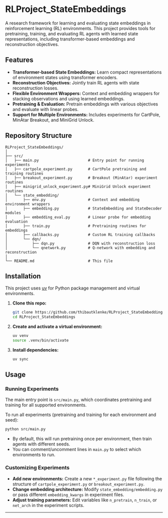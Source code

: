 # RLProject_StateEmbeddings

A research framework for learning and evaluating state embeddings in reinforcement learning (RL) environments. This project provides tools for pretraining, training, and evaluating RL agents with learned state representations, including transformer-based embeddings and reconstruction objectives.

## Features

- **Transformer-based State Embeddings:** Learn compact representations of environment states using transformer encoders.
- **Reconstruction Objectives:** Jointly train RL agents with state reconstruction losses.
- **Flexible Environment Wrappers:** Context and embedding wrappers for stacking observations and using learned embeddings.
- **Pretraining & Evaluation:** Pretrain embeddings with various objectives and evaluate with linear probes.
- **Support for Multiple Environments:** Includes experiments for CartPole, MinAtar Breakout, and MiniGrid Unlock.

## Repository Structure

```
RLProject_StateEmbeddings/
│
├── src/
│   ├── main.py                      # Entry point for running experiments
│   ├── cartpole_experiment.py       # CartPole pretraining and training routines
│   ├── breakout_experiment.py       # Breakout (MinAtar) experiment routines
│   ├── minigrid_unlock_experiment.py# MiniGrid Unlock experiment routines
│   └── state_embedding/
│       ├── env.py                   # Context and embedding environment wrappers
│       ├── embedding.py             # StateEmbedding and StateDecoder modules
│       ├── embedding_eval.py        # Linear probe for embedding evaluation
│       ├── train.py                 # Pretraining routines for embeddings
│       ├── callbacks.py             # Custom RL training callbacks
│       └── dqn/
│           ├── dqn.py               # DQN with reconstruction loss
│           └── qnetwork.py          # Q-network with embedding and reconstruction
│
└── README.md                        # This file
```

## Installation

This project uses [uv](https://github.com/astral-sh/uv) for Python package management and virtual environments.

1. **Clone this repo:**
    ```bash
    git clone https://github.com/thibautklenke/RLProject_StateEmbeddings
    cd RLProject_StateEmbeddings
    ```

2. **Create and activate a virtual environment:**
    ```bash
    uv venv
    source .venv/bin/activate
    ```

3. **Install dependencies:**
    ```bash
    uv sync
    ```

## Usage

### Running Experiments

The main entry point is `src/main.py`, which coordinates pretraining and training for all supported environments.

To run all experiments (pretraining and training for each environment and seed):

```bash
python src/main.py
```

- By default, this will run pretraining once per environment, then train agents with different seeds.
- You can comment/uncomment lines in `main.py` to select which environments to run.

### Customizing Experiments

- **Add new environments:** Create a new `*_experiment.py` file following the structure of `cartpole_experiment.py` or `breakout_experiment.py`.
- **Change embedding architecture:** Modify `state_embedding/embedding.py` or pass different `embedding_kwargs` in experiment files.
- **Adjust training parameters:** Edit variables like `n_pretrain`, `n_train`, or `net_arch` in the experiment scripts.

---